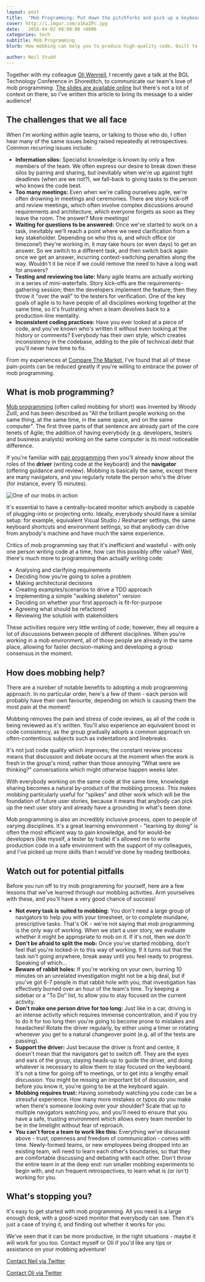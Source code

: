 ```yaml
---
layout: post
title:  "Mob Programming: Put down the pitchforks and pick up a keyboard"
cover: http://i.imgur.com/a1kaZPc.jpg
date:   2016-04-02 08:00:00 +0000
categories: tech
subtitle: Mob Programming
blurb: How mobbing can help you to produce high-quality code, built to do the right thing, which is understood by everybody within the team.

author: Neil Studd
---
```


Together with my colleague [Oli Wennell](https://twitter.com/owennell), I recently gave a talk at the BGL Technology Conference in Shoreditch, to communicate our team's love of mob programming. [The slides are available online](http://www.slideshare.net/NeilStudd1/mob-programming-put-down-the-pitchforks-and-pick-up-a-keyboard) but there's not a lot of context on there, so I've written this article to bring its message to a wider audience!

## The challenges that we all face

When I'm working within agile teams, or talking to those who do, I often hear many of the same issues being raised repeatedly at retrospectives. Common recurring issues include:

* **Information silos:** Specialist knowledge is known by only a few members of the team. We often express our desire to break down these silos by pairing and sharing, but inevitably when we're up against tight deadlines (when are we not?), we fall-back to giving tasks to the person who knows the code best.
* **Too many meetings:** Even when we're calling ourselves agile, we're often drowning in meetings and ceremonies. There are story kick-off and review meetings, which often involve complex discussions around requirements and architecture, which everyone forgets as soon as they leave the room. The answer? More meetings!
* **Waiting for questions to be answered:** Once we've started to work on a task, inevitably we'll reach a point where we need clarification from a key stakeholder. Depending on who this is, and which office (or timezone!) they're working in, it may take hours (or even days) to get an answer. So we switch to a different task, and then switch back again once we get an answer, incurring context-switching penalties along the way. Wouldn't it be nice if we could remove the need to have a long wait for answers?
* **Testing and reviewing too late:** Many agile teams are actually working in a series of mini-waterfalls. Story kick-offs are the requirements-gathering session; then the developers implement the feature; then they throw it "over the wall" to the testers for verification. One of the key goals of agile is to have people of all disciplines working together at the same time, so it's frustrating when a team devolves back to a production-line mentality.
* **Inconsistent coding practices:** Have you ever looked at a piece of code, and you've known who's written it without even looking at the history or comments? Everybody has their own style, which creates inconsistency in the codebase, adding to the pile of technical debt that you'll never have time to fix.

From my experiences at [Compare The Market](http://www.comparethemarket.com), I've found that all of these pain-points can be reduced greatly if you're willing to embrace the power of mob programming.

## What is mob programming?

[Mob programming](http://mobprogramming.org/) (often called mobbing for short) was invented by Woody Zuill, and has been described as "All the brilliant people working on the same thing, at the same time, in the same space, and on the same computer". The first three parts of that sentence are already part of the core tenets of Agile; the addition of having everybody (e.g. developers, testers and business analysts) working on the same computer is its most noticeable difference.

If you're familiar with [pair programming](https://en.wikipedia.org/wiki/Pair_programming) then you'll already know about the roles of the **driver** (writing code at the keyboard) and the **navigator** (offering guidance and review). Mobbing is basically the same, except there are many navigators, and you regularly rotate the person who's the driver (for instance, every 15 minutes).

![One of our mobs in action](http://i.imgur.com/LoHGqfi.jpg)

It's essential to have a centrally-located monitor which anybody is capable of plugging-into or projecting onto. Ideally, everybody should have a similar setup: for example, equivalent Visual Studio / Resharper settings, the same keyboard shortcuts and environment settings, so that anybody can drive from anybody's machine and have much the same experience.

Critics of mob programming say that it's inefficient and wasteful - with only one person writing code at a time, how can this possibly offer value? Well, there's much more to programming than actually writing code:

* Analysing and clarifying requirements
* Deciding how you're going to solve a problem
* Making architectural decisions
* Creating examples/scenarios to drive a TDD approach
* Implementing a simple "walking skeleton" version
* Deciding on whether your first approach is fit-for-purpose
* Agreeing what should be refactored
* Reviewing the solution with stakeholders

These activities require very little writing of code; however, they all require a lot of discussions between people of different disciplines. When you're working in a mob environment, all of those people are already in the same place, allowing for faster decision-making and developing a group consensus in the moment.

## How does mobbing help?

There are a number of notable benefits to adopting a mob programming approach. In no particular order, here's a few of them - each person will probably have their own favourite, depending on which is causing them the most pain at the moment!

Mobbing removes the pain and stress of code reviews, as all of the code is being reviewed as it's written. You'll also experience an equivalent boost in code consistency, as the group gradually adopts a common approach on often-contentious subjects such as indentations and linebreaks.

It's not just code quality which improves; the constant review process means that discussion and debate occurs at the moment when the work is fresh in the group's mind, rather than those annoying "What were we thinking?" conversations which might otherwise happen weeks later.

With everybody working on the same code at the same time, knowledge sharing becomes a natural by-product of the mobbing process. This makes mobbing particularly useful for "spikes" and other work which will be the foundation of future user stories, because it means that anybody can pick up the next user story and already have a grounding in what's been done.

Mob programming is also an incredibly inclusive process, open to people of varying disciplines. It's a great learning environment - "learning by doing" is often the most efficient way to gain knowledge, and for would-be developers (like myself, a tester by trade) it's allowed me to write production code in a safe environment with the support of my colleagues, and I've picked up more skills than I would've done by reading textbooks.

## Watch out for potential pitfalls

Before you run off to try mob programming for yourself, here are a few lessons that we've learned through our mobbing activities. Arm yourselves with these, and you'll have a very good chance of success!

* **Not every task is suited to mobbing:** You don't need a large group of navigators to help you with your timesheet, or to complete mundane, prescriptive tasks. That's OK - we're not saying that mob programming is the only way of working. When we start a user story, we evaluate whether it might be appropriate to mob on it. If it's not, then we don't!
* **Don't be afraid to split the mob:** Once you've started mobbing, don't feel that you're locked-in to this way of working. If it turns out that the task isn't going anywhere, break away until you feel ready to progress. Speaking of which...
* **Beware of rabbit holes:** If you're working on your own, burning 10 minutes on an unrelated investigation might not be a big deal, but if you've got 6-7 people in that rabbit hole with you, that investigation has effectively burned over an hour of the team's time. Try keeping a sidebar or a "To Do" list, to allow you to stay focused on the current activity.
* **Don't make one person drive for too long:** Just like in a car, driving is an intense activity which requires immense concentration, and if you try to do it for too long then you're going to become prone to mistakes and headaches! Rotate the driver regularly, by either using a timer or rotating whenever you get to a natural changeover point (e.g. all of the tests are passing).
* **Support the driver:** Just because the driver is front and centre, it doesn't mean that the navigators get to switch off. They are the eyes and ears of the group, staying heads-up to guide the driver, and doing whatever is necessary to allow them to stay focused on the keyboard. It's not a time for going off to meetings, or to get into a lengthy email discussion. You might be missing an important bit of discussion, and before you know it, you're going to be at the keyboard again.
* **Mobbing requires trust:** Having somebody watching you code can be a stressful experience. How many more mistakes or typos do you make when there's someone looking over your shoulder? Scale that up to multiple navigators watching you, and you'll need to ensure that you have a safe, trusting environment which allows every team member to be in the limelight without fear of reproach.
* **You can't force a team to work like this:** Everything we've discussed above - trust, openness and freedom of communication - comes with time. Newly-formed teams, or new employees being dropped into an existing team, will need to learn each other's boundaries, so that they are comfortable discussing and debating with each other. Don't throw the entire team in at the deep end: run smaller mobbing experiments to begin with, and run frequent retrospectives, to learn what is (or isn't) working for you.

## What's stopping you?

It's easy to get started with mob programming. All you need is a large enough desk, with a good-sized monitor that everybody can see. Then it's just a case of trying it, and finding out whether it works for you.

We've seen that it can be more productive, in the right situations - maybe it will work for you too. Contact myself or Oli if you'd like any tips or assistance on your mobbing adventure!

[Contact Neil via Twitter](https://twitter.com/neilstudd)

[Contact Oli via Twitter](https://twitter.com/owennell)